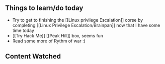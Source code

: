 ## Things to learn/do today 
* Try to get to finishing the [[Linux privilege Escalation]] corse by completing [[Linux Privilege Escalation/Brainpan]] now that I have some time today 
* [[Try Hack Me]] [[Peak Hill]] box, seems fun
* Read some more of Rythm of war :)
## Content Watched 
